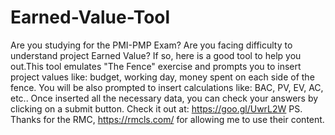 # Earned-Value-Tool
Are you studying for the PMI-PMP Exam? Are you facing difficulty to understand project Earned Value?  If so, here is a good tool to help you out.This tool emulates "The Fence" exercise and prompts you to insert project values like: budget, working day, money spent on each side of the fence.  You will be also prompted to insert calculations like: BAC, PV, EV, AC, etc.. Once inserted all the necessary data, you can check your answers by clicking on a submit button.   Check it out at: https://goo.gl/UwrL2W  PS. Thanks for the RMC, https://rmcls.com/ for allowing me to use their content.

